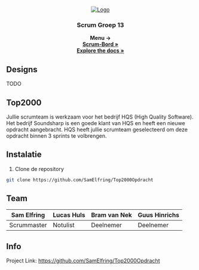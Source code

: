 <br />
<p align="center">
  <a href="https://github.com/SamElfring/Top2000Opdracht">
    <img src="https://top2000onlinecafe.nporadio2.nl/static/media/logo_top2000cafe.a7e19e8c.png" alt="Logo">
  </a>

  <h3 align="center">Scrum Groep 13</h3>

  <p align="center">
    <strong>Menu -></strong>
	<br />
    <a href="https://dev.azure.com/scrumgroep13"><strong>Scrum-Bord »</strong></a>
	<br />
    <a href="https://github.com/SamElfring/Top2000Opdracht"><strong>Explore the docs »</strong></a>
  </p>
</p>

## Designs

TODO

## Top2000

Jullie scrumteam is werkzaam voor het bedrijf HQS (High Quality Software). Het bedrijf Soundsharp is een goede klant van HQS en heeft een nieuwe opdracht aangebracht. HQS heeft jullie scrumteam geselecteerd om deze opdracht binnen 3 sprints te volbrengen.  

## Instalatie

1. Clone de repository
```sh
git clone https://github.com/SamElfring/Top2000Opdracht
```

## Team
| Sam Elfring 							| Lucas Huls    						  | Bram van Nek 						   | Guus Hinrichs		   					 |
| -------------  						| ------------- 						  | ------------- 						   | ------------- 		   					 |
| Scrummaster   				   		| Notulist      						  | Deelnemer  							   | Deelnemer 								 |

## Info
Project Link: https://github.com/SamElfring/Top2000Opdracht